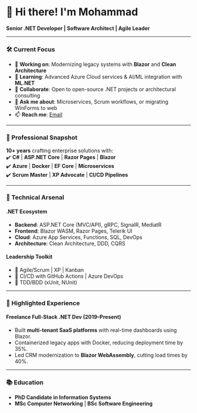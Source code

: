 # 👋 Hi there! I'm Mohammad 

**Senior .NET Developer | Software Architect | Agile Leader**  

---

### 🛠️ **Current Focus**
- 🔭 **Working on**: Modernizing legacy systems with **Blazor** and **Clean Architecture**  
- 🌱 **Learning**: Advanced Azure Cloud services & AI/ML integration with **ML.NET**  
- 👯 **Collaborate**: Open to open-source .NET projects or architectural consulting  
- 💬 **Ask me about**: Microservices, Scrum workflows, or migrating WinForms to web  
- 📫 **Reach me**: [Email](mailto:morteazazadeh.mhd@gmail.com)  

---

### 🚀 Professional Snapshot  
**10+ years** crafting enterprise solutions with:  
✔️ **C#** | **ASP.NET Core** | **Razor Pages** | **Blazor**  
✔️ **Azure** | **Docker** | **EF Core** | **Microservices**  
✔️ **Scrum Master** | **XP Advocate** | **CI/CD Pipelines**  

---

### 🔧 Technical Arsenal  
#### **.NET Ecosystem**  
- **Backend**: ASP.NET Core (MVC/API), gRPC, SignalR, MediatR  
- **Frontend**: Blazor WASM, Razor Pages, Telerik UI  
- **Cloud**: Azure App Services, Functions, SQL, DevOps  
- **Architecture**: Clean Architecture, DDD, CQRS  

#### **Leadership Toolkit**  
- 🎯 Agile/Scrum | XP | Kanban  
- 🔄 CI/CD with GitHub Actions | Azure DevOps  
- 🧪 TDD/BDD (xUnit, NUnit)  

---

### 💼 Highlighted Experience  
#### **Freelance Full-Stack .NET Dev** (2019–Present)  
- Built **multi-tenant SaaS platforms** with real-time dashboards using Blazor.  
- Containerized legacy apps with Docker, reducing deployment time by 35%.  
- Led CRM modernization to **Blazor WebAssembly**, cutting load times by 40%.  

---

### 📚 Education  
- **PhD Candidate in Information Systems**   
- **MSc Computer Networking** | **BSc Software Engineering**  
